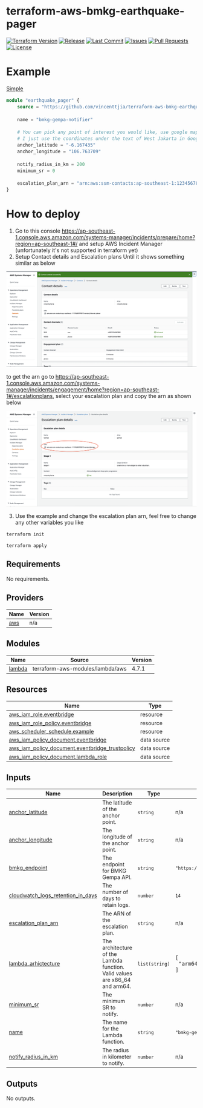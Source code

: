 # terraform-aws-bmkg-earthquake-pager

[![Terraform Version](https://img.shields.io/badge/Terraform%20Version->=1.0.0,<=1.3.6-blue.svg)](https://releases.hashicorp.com/terraform/)
[![Release](https://img.shields.io/github/release/vincenttjia/terraform-aws-bmkg-earthquake-pager.svg)](https://github.com/vincenttjia/terraform-aws-bmkg-earthquake-pager/releases)
[![Last Commit](https://img.shields.io/github/last-commit/vincenttjia/terraform-aws-bmkg-earthquake-pager.svg)](https://github.com/vincenttjia/terraform-aws-bmkg-earthquake-pager/commits/master)
[![Issues](https://img.shields.io/github/issues/vincenttjia/terraform-aws-bmkg-earthquake-pager.svg)](https://github.com/vincenttjia/terraform-aws-bmkg-earthquake-pager/issues)
[![Pull Requests](https://img.shields.io/github/issues-pr/vincenttjia/terraform-aws-bmkg-earthquake-pager.svg)](https://github.com/vincenttjia/terraform-aws-bmkg-earthquake-pager/pulls)
[![License](https://img.shields.io/github/license/vincenttjia/terraform-aws-bmkg-earthquake-pager.svg)](https://github.com/vincenttjia/terraform-aws-bmkg-earthquake-pager/blob/master/LICENSE)

# Example
[Simple](./examples/)

```terraform
module "earthquake_pager" {
    source = "https://github.com/vincenttjia/terraform-aws-bmkg-earthquake-pager?ref=v0.0.2"

    name = "bmkg-gempa-notifier"

    # You can pick any point of interest you would like, use google maps to get the coordinates.
    # I just use the coordinates under the text of West Jakarta in Google maps.
    anchor_latitude = "-6.167435"
    anchor_longitude = "106.763709"

    notify_radius_in_km = 200
    minimum_sr = 0

    escalation_plan_arn = "arn:aws:ssm-contacts:ap-southeast-1:123456789012:contact/gempa"
}
```

# How to deploy

1. Go to this console https://ap-southeast-1.console.aws.amazon.com/systems-manager/incidents/prepare/home?region=ap-southeast-1#/ and setup AWS Incident Manager (unfortunately it's not supported in terraform yet)
2. Setup Contact details and Escalation plans
Until it shows something similar as below

![Contact details](https://github.com/vincenttjia/terraform-aws-bmkg-earthquake-pager/blob/master/images/contactDetails.png?raw=true)

to get the arn go to https://ap-southeast-1.console.aws.amazon.com/systems-manager/incidents/engagement/home?region=ap-southeast-1#/escalationplans, select your escalation plan and copy the arn as shown below

![Escalation plan](https://github.com/vincenttjia/terraform-aws-bmkg-earthquake-pager/blob/master/images/escalationPlan.png?raw=true)

3. Use the example and change the escalation plan arn, feel free to change any other variables you like

```
terraform init
```

```
terraform apply
```

<!-- BEGINNING OF PRE-COMMIT-TERRAFORM DOCS HOOK -->
## Requirements

No requirements.

## Providers

| Name | Version |
|------|---------|
| <a name="provider_aws"></a> [aws](#provider\_aws) | n/a |

## Modules

| Name | Source | Version |
|------|--------|---------|
| <a name="module_lambda"></a> [lambda](#module\_lambda) | terraform-aws-modules/lambda/aws | 4.7.1 |

## Resources

| Name | Type |
|------|------|
| [aws_iam_role.eventbridge](https://registry.terraform.io/providers/hashicorp/aws/latest/docs/resources/iam_role) | resource |
| [aws_iam_role_policy.eventbridge](https://registry.terraform.io/providers/hashicorp/aws/latest/docs/resources/iam_role_policy) | resource |
| [aws_scheduler_schedule.example](https://registry.terraform.io/providers/hashicorp/aws/latest/docs/resources/scheduler_schedule) | resource |
| [aws_iam_policy_document.eventbridge](https://registry.terraform.io/providers/hashicorp/aws/latest/docs/data-sources/iam_policy_document) | data source |
| [aws_iam_policy_document.eventbridge_trustpolicy](https://registry.terraform.io/providers/hashicorp/aws/latest/docs/data-sources/iam_policy_document) | data source |
| [aws_iam_policy_document.lambda_role](https://registry.terraform.io/providers/hashicorp/aws/latest/docs/data-sources/iam_policy_document) | data source |

## Inputs

| Name | Description | Type | Default | Required |
|------|-------------|------|---------|:--------:|
| <a name="input_anchor_latitude"></a> [anchor\_latitude](#input\_anchor\_latitude) | The latitude of the anchor point. | `string` | n/a | yes |
| <a name="input_anchor_longitude"></a> [anchor\_longitude](#input\_anchor\_longitude) | The longitude of the anchor point. | `string` | n/a | yes |
| <a name="input_bmkg_endpoint"></a> [bmkg\_endpoint](#input\_bmkg\_endpoint) | The endpoint for BMKG Gempa API. | `string` | `"https://data.bmkg.go.id/DataMKG/TEWS/autogempa.json"` | no |
| <a name="input_cloudwatch_logs_retention_in_days"></a> [cloudwatch\_logs\_retention\_in\_days](#input\_cloudwatch\_logs\_retention\_in\_days) | The number of days to retain logs. | `number` | `14` | no |
| <a name="input_escalation_plan_arn"></a> [escalation\_plan\_arn](#input\_escalation\_plan\_arn) | The ARN of the escalation plan. | `string` | n/a | yes |
| <a name="input_lambda_arhictecture"></a> [lambda\_arhictecture](#input\_lambda\_arhictecture) | The architecture of the Lambda function. Valid values are x86\_64 and arm64. | `list(string)` | <pre>[<br>  "arm64"<br>]</pre> | no |
| <a name="input_minimum_sr"></a> [minimum\_sr](#input\_minimum\_sr) | The minimum SR to notify. | `number` | n/a | yes |
| <a name="input_name"></a> [name](#input\_name) | The name for the Lambda function. | `string` | `"bmkg-gempa-notifier"` | no |
| <a name="input_notify_radius_in_km"></a> [notify\_radius\_in\_km](#input\_notify\_radius\_in\_km) | The radius in kilometer to notify. | `number` | n/a | yes |

## Outputs

No outputs.
<!-- END OF PRE-COMMIT-TERRAFORM DOCS HOOK -->
